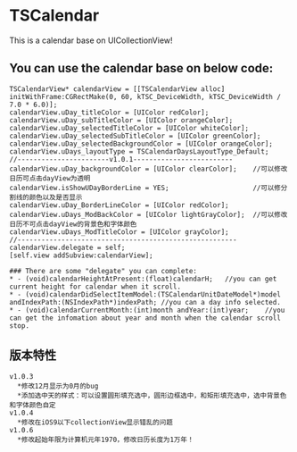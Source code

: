 # TSCalendar

This is a calendar base on UICollectionView!

   You can use the calendar base on below code:
   ------------------------------
    TSCalendarView* calendarView = [[TSCalendarView alloc] initWithFrame:CGRectMake(0, 60, kTSC_DeviceWidth, kTSC_DeviceWidth / 7.0 * 6.0)];
    calendarView.uDay_titleColor = [UIColor redColor];
    calendarView.uDay_subTitleColor = [UIColor orangeColor];
    calendarView.uDay_selectedTitleColor = [UIColor whiteColor];
    calendarView.uDay_selectedSubTitleColor = [UIColor greenColor];
    calendarView.uDay_selectedBackgroundColor = [UIColor orangeColor];
    calendarView.uDays_layoutType = TSCalendarDaysLayoutType_Default; 
    //-----------------------v1.0.1-------------------------
    calendarView.uDay_backgroundColor = [UIColor clearColor];    //可以修改日历可点击dayView为透明
    calendarView.isShowUDayBorderLine = YES;                     //可以修分割线的颜色以及是否显示
    calendarView.uDay_BorderLineColor = [UIColor redColor];
    calendarView.uDays_ModBackColor = [UIColor lightGrayColor];  //可以修改日历不可点击dayView的背景色和字体颜色
    calendarView.uDays_ModTitleColor = [UIColor grayColor];
    //-------------------------------------------------------
    calendarView.delegate = self;
    [self.view addSubview:calendarView];

    ### There are some "delegate" you can complete:
	* - (void)calendarHeightAtPresent:(float)calendarH;   //you can get current height for calendar when it scroll.
	* - (void)calendarDidSelectItemModel:(TSCalendarUnitDateModel*)model andIndexPath:(NSIndexPath*)indexPath; //you can a day info selected.
	* - (void)calendarCurrentMonth:(int)month andYear:(int)year;    //you can get the infomation about year and month when the calendar scroll stop.


   版本特性
   ------------------------------
    v1.0.3
      *修改12月显示为0月的bug   
      *添加选中天的样式：可以设置圆形填充选中，圆形边框选中，和矩形填充选中，选中背景色和字体颜色自定
    v1.0.4
      *修改在iOS9以下collectionView显示错乱的问题
    v1.0.6
      *修改起始年限为计算机元年1970，修改日历长度为1万年！
